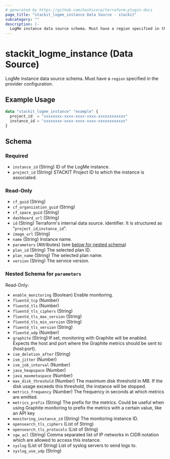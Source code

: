 ```yaml
---
# generated by https://github.com/hashicorp/terraform-plugin-docs
page_title: "stackit_logme_instance Data Source - stackit"
subcategory: ""
description: |-
  LogMe instance data source schema. Must have a region specified in the provider configuration.
---
```


# stackit_logme_instance (Data Source)

LogMe instance data source schema. Must have a `region` specified in the provider configuration.

## Example Usage

```terraform
data "stackit_logme_instance" "example" {
  project_id  = "xxxxxxxx-xxxx-xxxx-xxxx-xxxxxxxxxxxx"
  instance_id = "xxxxxxxx-xxxx-xxxx-xxxx-xxxxxxxxxxxx"
}
```

<!-- schema generated by tfplugindocs -->
## Schema

### Required

- `instance_id` (String) ID of the LogMe instance.
- `project_id` (String) STACKIT Project ID to which the instance is associated.

### Read-Only

- `cf_guid` (String)
- `cf_organization_guid` (String)
- `cf_space_guid` (String)
- `dashboard_url` (String)
- `id` (String) Terraform's internal data source. identifier. It is structured as "`project_id`,`instance_id`".
- `image_url` (String)
- `name` (String) Instance name.
- `parameters` (Attributes) (see [below for nested schema](#nestedatt--parameters))
- `plan_id` (String) The selected plan ID.
- `plan_name` (String) The selected plan name.
- `version` (String) The service version.

<a id="nestedatt--parameters"></a>
### Nested Schema for `parameters`

Read-Only:

- `enable_monitoring` (Boolean) Enable monitoring.
- `fluentd_tcp` (Number)
- `fluentd_tls` (Number)
- `fluentd_tls_ciphers` (String)
- `fluentd_tls_max_version` (String)
- `fluentd_tls_min_version` (String)
- `fluentd_tls_version` (String)
- `fluentd_udp` (Number)
- `graphite` (String) If set, monitoring with Graphite will be enabled. Expects the host and port where the Graphite metrics should be sent to (host:port).
- `ism_deletion_after` (String)
- `ism_jitter` (Number)
- `ism_job_interval` (Number)
- `java_heapspace` (Number)
- `java_maxmetaspace` (Number)
- `max_disk_threshold` (Number) The maximum disk threshold in MB. If the disk usage exceeds this threshold, the instance will be stopped.
- `metrics_frequency` (Number) The frequency in seconds at which metrics are emitted.
- `metrics_prefix` (String) The prefix for the metrics. Could be useful when using Graphite monitoring to prefix the metrics with a certain value, like an API key
- `monitoring_instance_id` (String) The monitoring instance ID.
- `opensearch_tls_ciphers` (List of String)
- `opensearch_tls_protocols` (List of String)
- `sgw_acl` (String) Comma separated list of IP networks in CIDR notation which are allowed to access this instance.
- `syslog` (List of String) List of syslog servers to send logs to.
- `syslog_use_udp` (String)
